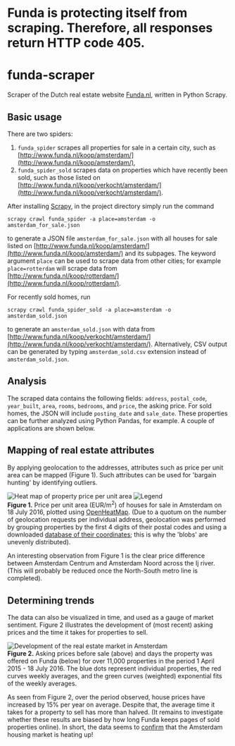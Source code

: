 # Funda is protecting itself from scraping. Therefore, all responses return HTTP code 405.

# funda-scraper
Scraper of the Dutch real estate website [Funda.nl](http://www.funda.nl/), written in Python Scrapy.

## Basic usage
There are two spiders: 

1. `funda_spider` scrapes all properties for sale in a certain city, such as [http://www.funda.nl/koop/amsterdam/](http://www.funda.nl/koop/amsterdam/),
2. `funda_spider_sold` scrapes data on properties which have recently been sold, such as those listed on [http://www.funda.nl/koop/verkocht/amsterdam/](http://www.funda.nl/koop/verkocht/amsterdam/).

After installing [Scrapy](www.scrapy.org), in the project directory simply run the command

`scrapy crawl funda_spider -a place=amsterdam -o amsterdam_for_sale.json`

to generate a JSON file `amsterdam_for_sale.json` with all houses for sale listed on [http://www.funda.nl/koop/amsterdam/](http://www.funda.nl/koop/amsterdam/) and its subpages. The keyword argument `place` can be used to scrape data from other cities; for example `place=rotterdam` will scrape data from [http://www.funda.nl/koop/rotterdam/](http://www.funda.nl/koop/rotterdam/).

For recently sold homes, run

`scrapy crawl funda_spider_sold -a place=amsterdam -o amsterdam_sold.json`

to generate an `amsterdam_sold.json` with data from [http://www.funda.nl/koop/verkocht/amsterdam/](http://www.funda.nl/koop/verkocht/amsterdam/). Alternatively, CSV output can be generated by typing `amsterdam_sold.csv` extension instead of `amsterdam_sold.json`.

## Analysis
The scraped data contains the following fields: `address`, `postal_code`, `year_built`, `area`, `rooms`, `bedrooms`, and `price`, the asking price. For sold homes, the JSON will include `posting_date` and `sale_date`. These properties can be further analyzed using Python Pandas, for example. A couple of applications are shown below.

## Mapping of real estate attributes
By applying geolocation to the addresses, attributes such as price per unit area can be mapped (Figure 1). Such attributes can be used for 'bargain hunting' by identifying outliers.

![Heat map of property price per unit area](/Results/Images/OpenHeatMap_map_only.png)
![Legend](/Results/Images/OpenHeatMap_legend_only.png)  
**Figure 1.** Price per unit area (EUR/m<sup>2</sup>) of houses for sale in Amsterdam on 18 July 2016, plotted using [OpenHeatMap](www.openheatmap.com). (Due to a quotum on the number of geolocation requests per individual address, geolocation was performed by grouping properties by the first 4 digits of their postal codes and using a downloaded [database of their coordinates](https://github.com/bobdenotter/4pp); this is why the 'blobs' are  unevenly distributed). 

An interesting observation from Figure 1 is the clear price difference between Amsterdam Centrum and Amsterdam Noord across the Ij river. (This will probably be reduced once the North-South metro line is completed).

## Determining trends
The data can also be visualized in time, and used as a gauge of market sentiment. Figure 2 illustrates the development of (most recent) asking prices and the time it takes for properties to sell.

![Development of the real estate market in Amsterdam](/Results/Images/Amsterdam_property_sales_with_trend_line_big.png)  
**Figure 2.** Asking prices before sale (above) and days the property was offered on Funda (below) for over 11,000 properties in the period 1 April 2015 - 18 July 2016. The blue dots represent individual properties, the red curves weekly averages, and the green curves (weighted) exponential fits of the weekly averages. 

As seen from Figure 2, over the period observed, house prices have increased by 15% per year on average. Despite that, the average time it takes for a property to sell has more than halved. (It remains to investigate whether these results are biased by how long Funda keeps pages of sold properties online). In short, the data seems to [confirm](http://www.dutchnews.nl/news/archives/2016/04/amsterdam-housing-market-is-overheating-prices-soar-20/) that the Amsterdam housing market is heating up!
